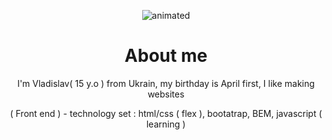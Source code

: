 <p align="center">
  <img src="https://github.com/nero-5-5/nero-5-5/blob/main/dazai-fl-732.gif" alt="animated" />
</p>


<h1 align="center">
About me
</h1>

<p align="center">
I'm Vladislav( 15 y.o ) from Ukrain, my birthday is April first, I like making websites
</p>

<p align="center">
( Front end ) - technology set : html/css ( flex ), bootatrap, BEM, javascript ( learning )
</p>
